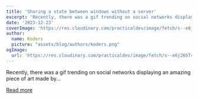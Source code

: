 ```yaml
---
title: 'Sharing a state between windows without a server'
excerpt: 'Recently, there was a gif trending on social networks displaying an amazing piece of art made by...'
date: '2023-12-23'
coverImage: 'https://res.cloudinary.com/practicaldev/image/fetch/s--e6j265T4--/c_imagga_scale,f_auto,fl_progressive,h_420,q_66,w_1000/https://dev-to-uploads.s3.amazonaws.com/uploads/articles/8skuyne3l6gum3eud20z.gif'
author:
  name: Koders
  picture: "assets/blog/authors/koders.png"
ogImage:
  url: 'https://res.cloudinary.com/practicaldev/image/fetch/s--e6j265T4--/c_imagga_scale,f_auto,fl_progressive,h_420,q_66,w_1000/https://dev-to-uploads.s3.amazonaws.com/uploads/articles/8skuyne3l6gum3eud20z.gif'
---
```


Recently, there was a gif trending on social networks displaying an amazing piece of art made by...

[Read more](https://dev.to/notachraf/sharing-a-state-between-windows-without-a-serve-23an)
